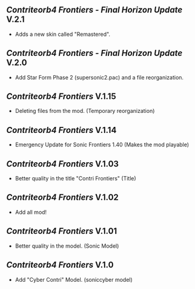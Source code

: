 ## *Contriteorb4 Frontiers - Final Horizon Update* V.2.1
- Adds a new skin called "Remastered".
## *Contriteorb4 Frontiers - Final Horizon Update* V.2.0
- Add Star Form Phase 2 (supersonic2.pac) and a file reorganization.
## *Contriteorb4 Frontiers* V.1.15
- Deleting files from the mod. (Temporary reorganization)
## *Contriteorb4 Frontiers* V.1.14
- Emergency Update for Sonic Frontiers 1.40 (Makes the mod playable)
## *Contriteorb4 Frontiers* V.1.03
- Better quality in the title "Contri Frontiers" (Title)
## *Contriteorb4 Frontiers* V.1.02
- Add all mod!
## *Contriteorb4 Frontiers* V.1.01
- Better quality in the model. (Sonic Model)
## *Contriteorb4 Frontiers* V.1.0
- Add "Cyber Contri" Model. (soniccyber model)
